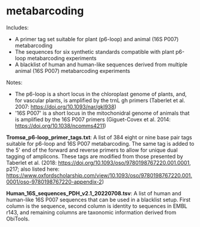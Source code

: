 # metabarcoding
Includes:
- A primer tag set suitable for plant (p6-loop) and animal (16S P007) metabarcoding 
- The sequences for six synthetic standards compatible with plant p6-loop metabarcoding experiments
- A blacklist of human and human-like sequences derived from multiple animal (16S P007) metabarcoding experiments

Notes:
- The p6-loop is a short locus in the chloroplast genome of plants, and, for vascular plants, is amplified by the trnL gh primers (Taberlet et al. 2007: https://doi.org/10.1093/nar/gkl938)
- '16S P007' is a short locus in the mitochonidral genome of animals that is amplified by the 16S P007 primers (Giguet-Covex et al. 2014: https://doi.org/10.1038/ncomms4211)

**Tromsø_p6-loop_primer_tags.txt**:
A list of 384 eight or nine base pair tags suitable for p6-loop and 16S P007 metabarcoding. The same tag is added to the 5' end of the forward and reverse primers to allow for unique dual tagging of amplicons. These tags are modified from those presented by Taberlet et al. (2018: https://doi.org/10.1093/oso/9780198767220.001.0001, p217; also listed here: https://www.oxfordscholarship.com/view/10.1093/oso/9780198767220.001.0001/oso-9780198767220-appendix-2)

**Human_16S_sequences_PDH_v2.1_20220708.tsv**:
A list of human and human-like 16S P007 sequences that can be used in a blacklist setup. First column is the sequence, second column is identity to sequences in EMBL r143, and remaining columns are taxonomic information derived from ObiTools.
